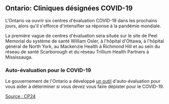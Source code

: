 ## Ontario: Cliniques désignées COVID-19

L'Ontario va ouvrir six centres d'évaluation COVID-19 dans les prochains jours, alors qu'il s'efforce d'intensifier sa réponse à la pandémie mondiale.

La première vague de centres d'évaluation sera située sur le site de Peel Memorial du système de santé William Osler, à l'hôpital d'Ottawa, à l'hôpital général de North York, au Mackenzie Health à Richmond Hill et au sein du réseau de santé Scarborough et du réseau Trillium Health Partners à Mississauga.

### Auto-évaluation pour le COVID-19

Le gouvernement de l'Ontario a développé [un outil](https://www.ontario.ca/page/2019-novel-coronavirus-covid-19-self-assessment) d'auto-évaluation pour vous aider à déterminer si vous devez vous faire dépister pour le COVID-19.

[Source : CP24](https://www.cp24.com/news/province-announces-opening-of-first-wave-of-covid-19-assessment-centres-agrees-to-postpone-public-health-cuts-for-a-year-1.4849988)
